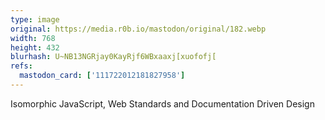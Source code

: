 ```yaml
---
type: image
original: https://media.r0b.io/mastodon/original/182.webp
width: 768
height: 432
blurhash: U~NB13NGRjay0KayRjf6WBxaaxj[xuofofj[
refs:
  mastodon_card: ['111722012181827958']
---
```


Isomorphic JavaScript, Web Standards and Documentation Driven Design
